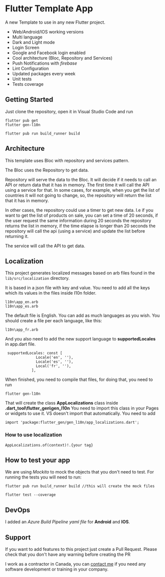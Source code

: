 # Flutter Template App

A new Template to use in any new Flutter project.

- Web/Android/IOS working versions
- Multi language
- Dark and Light mode
- Login Screen
- Google and Facebook login enabled
- Cool architecture (Bloc, Repository and Services)
- Push Notifications with _firebase_
- Lint Configuration
- Updated packages every week
- Unit tests
- Tests coverage



## Getting Started
Just clone the repository, open it in Visual Studio Code and run 
```
flutter pub get 
flutter gen-l10n

flutter pub run build_runner build

```


## Architecture
This template uses Bloc with repository and services pattern.

The Bloc uses the Repository to get data.

Repository will serve the data to the Bloc. It will decide if it needs to call an API or return data that it has in memory. The first time it will call the API using a service for that. In some cases, for example, when you get the list of countries it will not going to change, so, the repository will return the list that it has in memory.

In other cases, the repository could use a timer to get new data. I.e if you want to get the list of products on sale, you can set a time of 20 seconds, if the user request the same information during 20 seconds the repository returns the list in memory, if the time elapse is longer than 20 seconds the repository will call the api (using a service) and update the list before returning it.

The service will call the API to get data.


## Localization

This project generates localized messages based on arb files found in
the `lib/src/localization` directory.

It is based in a json file with key and value. You need to add all the keys which its values in the files inside I10n folder.

```
l10n\app_en.arb
l10n\app_es.arb
```
The default file is English. You can add as much languages as you wish. You should create a file per each language, like this:

```
l10n\app_fr.arb
```
And you also need to add the new support language to **supportedLocales** in app.dart file.

```
 supportedLocales: const [
              Locale('en', ''),
              Locale('es', ''),
              Local('fr', ''),
            ],
```

When finished, you need to compile that files, for doing that, you need to run

```
flutter gen-l10n
```

That will create the class **AppLocalizations** class inside **.dart_tool\\flutter_gen\\gen_l10n**
You need to import this class in your Pages or widgets to use it. VS doesn't import that automatically. You need to add

```
import 'package:flutter_gen/gen_l10n/app_localizations.dart';
```

### How to use localization

```
AppLocalizations.of(context)!.{your tag}
```

## How to test your app
We are using _Mockito_ to mock the objects that you don't need to test.
For running the tests you will need to run:

```
flutter pub run build_runner build //this will create the mock files

flutter test --coverage
```

## DevOps
I added an _Azure Build Pipeline yaml file_ for **Android** and **IOS**. 

## Support
If you want to add features to this project just create a Pull Request. Please check that you don't have any warning before creating the PR

I work as a contractor in Canada, you can [contact me](hernan.olivieri@gmail.com) if you need any software development or training in your company.






